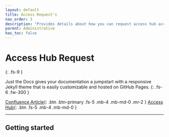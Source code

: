 ```yaml
---
layout: default
title: Access Request's
nav_order: 3
description: "Provides details about how you can request access hub access."
parent: Administrative
has_toc: false
---
```


# Access Hub Request
{: .fs-9 }

Just the Docs gives your documentation a jumpstart with a responsive Jekyll theme that is easily customizable and hosted on GitHub Pages.
{: .fs-6 .fw-300 }

[Confluence Article](#getting-started){: .btn .btn-primary .fs-5 .mb-4 .mb-md-0 .mr-2 } [Access Hub](https://github.com/pmarsceill/just-the-docs){: .btn .fs-5 .mb-4 .mb-md-0 }

---

## Getting started
